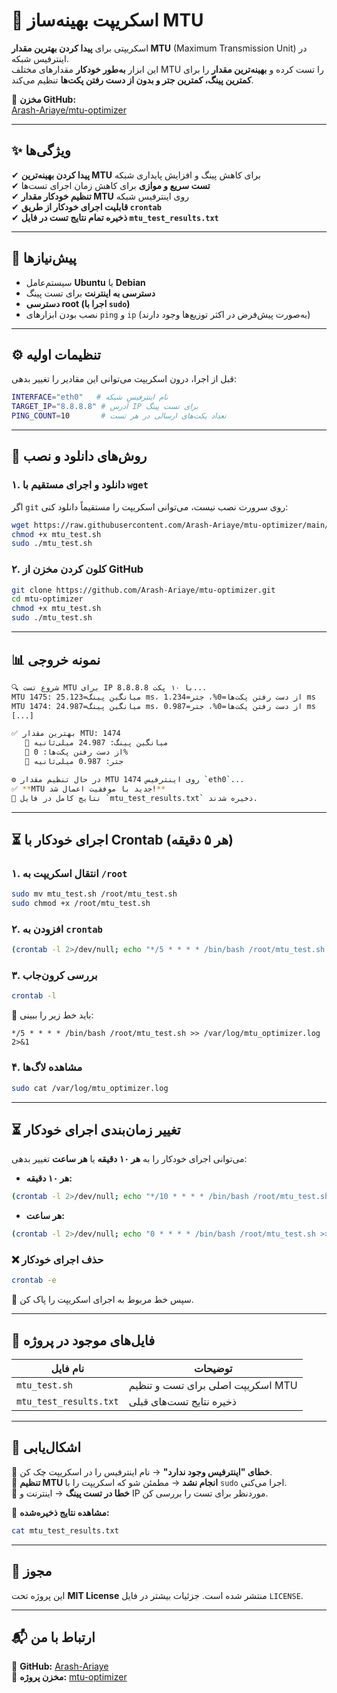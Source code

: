 # 🚀 اسکریپت بهینه‌ساز MTU

اسکریپتی برای **پیدا کردن بهترین مقدار MTU** (Maximum Transmission Unit) در اینترفیس شبکه.  
این ابزار **به‌طور خودکار** مقدارهای مختلف MTU را تست کرده و **بهینه‌ترین مقدار** را برای **کمترین پینگ، کمترین جتر و بدون از دست رفتن پکت‌ها** تنظیم می‌کند.

🔗 **مخزن GitHub:**  
[Arash-Ariaye/mtu-optimizer](https://github.com/Arash-Ariaye/mtu-optimizer)

---

## ✨ ویژگی‌ها
✔ **پیدا کردن بهینه‌ترین MTU** برای کاهش پینگ و افزایش پایداری شبکه  
✔ **تست سریع و موازی** برای کاهش زمان اجرای تست‌ها  
✔ **تنظیم خودکار مقدار MTU** روی اینترفیس شبکه  
✔ **قابلیت اجرای خودکار از طریق `crontab`**  
✔ **ذخیره تمام نتایج تست در فایل `mtu_test_results.txt`**  

---

## 📌 پیش‌نیازها
- سیستم‌عامل **Ubuntu** یا **Debian**
- **دسترسی به اینترنت** برای تست پینگ
- **دسترسی root (اجرا با `sudo`)**
- نصب بودن ابزارهای `ping` و `ip` (به‌صورت پیش‌فرض در اکثر توزیع‌ها وجود دارند)

---

## ⚙️ تنظیمات اولیه
قبل از اجرا، درون اسکریپت می‌توانی این مقادیر را تغییر بدهی:

```bash
INTERFACE="eth0"   # نام اینترفیس شبکه
TARGET_IP="8.8.8.8" # آدرس IP برای تست پینگ
PING_COUNT=10       # تعداد پکت‌های ارسالی در هر تست
```

---

## 🚀 روش‌های دانلود و نصب
### ۱. دانلود و اجرای مستقیم با `wget`
اگر `git` روی سرورت نصب نیست، می‌توانی اسکریپت را مستقیماً دانلود کنی:
```bash
wget https://raw.githubusercontent.com/Arash-Ariaye/mtu-optimizer/main/mtu_test.sh -O mtu_test.sh
chmod +x mtu_test.sh
sudo ./mtu_test.sh
```

### ۲. کلون کردن مخزن از GitHub
```bash
git clone https://github.com/Arash-Ariaye/mtu-optimizer.git
cd mtu-optimizer
chmod +x mtu_test.sh
sudo ./mtu_test.sh
```

---

## 📊 نمونه خروجی
```bash
🔍 شروع تست MTU برای IP 8.8.8.8 با ۱۰ پکت...
MTU 1475: میانگین پینگ=25.123 ms، از دست رفتن پکت‌ها=0%، جتر=1.234 ms
MTU 1474: میانگین پینگ=24.987 ms، از دست رفتن پکت‌ها=0%، جتر=0.987 ms
[...]

✅ بهترین مقدار MTU: 1474  
   🔹 میانگین پینگ: 24.987 میلی‌ثانیه  
   🔹 از دست رفتن پکت‌ها: 0%  
   🔹 جتر: 0.987 میلی‌ثانیه  

⚙ در حال تنظیم مقدار MTU 1474 روی اینترفیس `eth0`...  
✅ **MTU جدید با موفقیت اعمال شد!**  
📄 نتایج کامل در فایل `mtu_test_results.txt` ذخیره شدند.
```

---

## ⏳ اجرای خودکار با Crontab (هر ۵ دقیقه)
### ۱. انتقال اسکریپت به `/root`
```bash
sudo mv mtu_test.sh /root/mtu_test.sh
sudo chmod +x /root/mtu_test.sh
```
### ۲. افزودن به `crontab`
```bash
(crontab -l 2>/dev/null; echo "*/5 * * * * /bin/bash /root/mtu_test.sh >> /var/log/mtu_optimizer.log 2>&1") | crontab -
```
### ۳. بررسی کرون‌جاب
```bash
crontab -l
```
🔹 باید خط زیر را ببینی:
```
*/5 * * * * /bin/bash /root/mtu_test.sh >> /var/log/mtu_optimizer.log 2>&1
```
### ۴. مشاهده لاگ‌ها
```bash
sudo cat /var/log/mtu_optimizer.log
```

---

## ⏳ تغییر زمان‌بندی اجرای خودکار
می‌توانی اجرای خودکار را به **هر ۱۰ دقیقه** یا **هر ساعت** تغییر بدهی:

- **هر ۱۰ دقیقه:**
```bash
(crontab -l 2>/dev/null; echo "*/10 * * * * /bin/bash /root/mtu_test.sh >> /var/log/mtu_optimizer.log 2>&1") | crontab -
```
- **هر ساعت:**
```bash
(crontab -l 2>/dev/null; echo "0 * * * * /bin/bash /root/mtu_test.sh >> /var/log/mtu_optimizer.log 2>&1") | crontab -
```

### ❌ حذف اجرای خودکار
```bash
crontab -e
```
🔹 سپس خط مربوط به اجرای اسکریپت را پاک کن.

---

## 📂 فایل‌های موجود در پروژه
| نام فایل | توضیحات |
|----------|----------|
| `mtu_test.sh` | اسکریپت اصلی برای تست و تنظیم MTU |
| `mtu_test_results.txt` | ذخیره نتایج تست‌های قبلی |

---

## 🔧 اشکال‌یابی
🔹 **خطای "اینترفیس وجود ندارد"** → نام اینترفیس را در اسکریپت چک کن.  
🔹 **تنظیم MTU انجام نشد** → مطمئن شو که اسکریپت را با `sudo` اجرا می‌کنی.  
🔹 **خطا در تست پینگ** → اینترنت و IP موردنظر برای تست را بررسی کن.  

📄 **مشاهده نتایج ذخیره‌شده:**  
```bash
cat mtu_test_results.txt
```

---

## 📜 مجوز
این پروژه تحت **MIT License** منتشر شده است. جزئیات بیشتر در فایل `LICENSE`.

---

## 📬 ارتباط با من
🔹 **GitHub:** [Arash-Ariaye](https://github.com/Arash-Ariaye)  
🔹 **مخزن پروژه:** [mtu-optimizer](https://github.com/Arash-Ariaye/mtu-optimizer)
